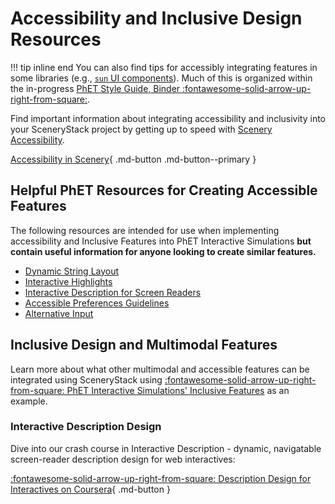 # Accessibility and Inclusive Design Resources

!!! tip inline end
    You can also find tips for accessibly integrating features in some libraries (e.g., [`sun` UI components](https://github.com/phetsims/sun/tree/main/doc)). Much of this is organized within the in-progress [PhET Style Guide, Binder :fontawesome-solid-arrow-up-right-from-square:](https://phetsims.github.io/binder/).

Find important information about integrating accessibility and inclusivity into your SceneryStack project by getting up to speed with [Scenery Accessibility](../learn/scenery-accessibility.md).

[Accessibility in Scenery](../learn/scenery-accessibility.md){ .md-button .md-button--primary }

## Helpful PhET Resources for Creating Accessible Features

The following resources are intended for use when implementing accessibility and Inclusive Features into PhET Interactive Simulations **but contain useful information for anyone looking to create similar features.**

<div class="grid cards" markdown>

- [Dynamic String Layout](../info-sync/dynamic-string-layout-quickstart.md)
- [Interactive Highlights](../info-sync/interactive-highlights-quickstart-guide.md)
- [Interactive Description for Screen Readers](../info-sync/interactive-description-technical-guide.md)
- [Accessible Preferences Guidelines](../info-sync/accessible-preferences-quickstart-guide.md)
- [Alternative Input](../info-sync/alternative-input-quickstart-guide.md)

</div>

## Inclusive Design and Multimodal Features

Learn more about what other multimodal and accessible features can be integrated using SceneryStack using [:fontawesome-solid-arrow-up-right-from-square: PhET Interactive Simulations' Inclusive Features](https://phet.colorado.edu/en/inclusive-design/features) as an example.

### Interactive Description Design

Dive into our crash course in Interactive Description - dynamic, navigatable screen-reader description design for web interactives:

[:fontawesome-solid-arrow-up-right-from-square: Description Design for Interactives on Coursera](https://www.coursera.org/learn/description-design-for-interactive-learning-resources){ .md-button }
